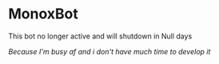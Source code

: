 MonoxBot
========

This bot no longer active and will shutdown in Null days

*Because I'm busy af and i don't have much time to develop it*
